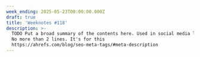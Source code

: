 ```yaml
---
week_ending: 2025-05-23T00:00:00.000Z
draft: true
title: 'Weeknotes #118'
description: >-
  TODO Put a broad summary of the contents here. Used in social media links etc.
  No more than 2 lines. It's for this
  https://ahrefs.com/blog/seo-meta-tags/#meta-description
---
```


